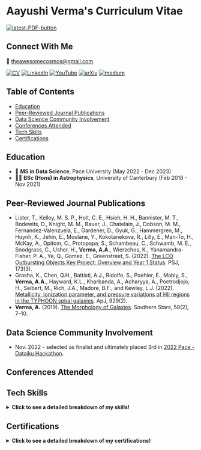 # Aayushi Verma's Curriculum Vitae

<a href="https://github.com/awesomecosmos/aayushi-verma-cv/blob/main/aayushi_verma_cv_2022-12.pdf"><img src="https://img.shields.io/badge/PDF-latest-orange.svg?style=flat" alt="latest-PDF-button"></a>

## Connect With Me

:incoming_envelope: theawesomecosmos@gmail.com

[![CV](https://img.shields.io/badge/-my%20resume-blueviolet)](https://github.com/awesomecosmos/Aayushi-Verma-CV)
[![LinkedIn](https://img.shields.io/badge/LinkedIn-%230077B5.svg?logo=linkedin&logoColor=white)](https://linkedin.com/in/aayushi-verma) 
[![YouTube](https://img.shields.io/badge/YouTube-%23FF0000.svg?logo=YouTube&logoColor=white)](https://www.youtube.com/channel/UClS-R630xWKrukXSDTypAVg)
[![arXiv](https://img.shields.io/badge/arXiv-journal%20publications-red)](https://arxiv.org/search/?searchtype=author&query=Verma%2C+A+A)
[![medium](https://img.shields.io/badge/medium-blog%20posts-lightgrey)](https://medium.com/@aayushi_verma)

## Table of Contents
  * [Education](#education)
  * [Peer-Reviewed Journal Publications](#peer-reviewed-journal-publications)
  * [Data Science Community Involvement](#data-science-community-involvement)
  * [Conferences Attended](#conferences-attended)
  * [Tech Skills](#tech-skills)
  * [Certifications](#certifications)

## Education
- :memo: **MS in Data Science**, Pace University (May 2022 - Dec 2023)
- :woman_student: **BSc (Hons) in Astrophysics**, University of Canterbury (Feb 2018 - Nov 2021)

## Peer-Reviewed Journal Publications
- Lister, T., Kelley, M. S. P., Holt, C. E., Hsieh, H. H., Bannister, M. T., Bodewits, D., Knight, M. M., Bauer, J., Chatelain, J., Dobson, M. M., Fernandez-Valenzuela, E., Gardener, D., Gyuk, G., Hammergren, M., Huynh, K., Jehin, E., Moulane, Y., Kokotanekova, R., Lilly, E., Man-To, H., McKay, A., Opitom, C., Protopapa, S., Schambeau, C., Schwamb, M. E., Snodgrass, C., Usher, H., **Verma, A.A.**, Wierzchos, K., Yanamandra-Fisher, P. A., Ye, Q., Gomez, E., Greenstreet, S. (2022). [The LCO Outbursting Objects Key Project: Overview and Year 1 Status](https://iopscience.iop.org/article/10.3847/PSJ/ac7a31). PSJ, 173(3).
- Grasha, K., Chen, Q.H., Battisti, A.J., Ridolfo, S., Poehler, E., Mably, S., **Verma, A.A.**, Hayward, K.L., Kharbanda, A., Acharyya, A., Poetrodjojo, H., Seibert, M., Rich, J.A., Madore, B.F., and Kewley, L.J. (2022). [Metallicity, ionization parameter, and pressure variations of HII regions in the TYPHOON spiral galaxies](https://iopscience.iop.org/article/10.3847/1538-4357/ac5ab2). ApJ, 929(2).
- **Verma, A.** (2019). [The Morphology of Galaxies](https://www.aayushiverma.com/wp-content/uploads/2020/12/2019_publication_southern_stars.pdf). Southern Stars, 58(2), 7–10.

## Data Science Community Involvement
- Nov. 2022 - selected as finalist and ultimately placed 3rd in [2022 Pace - Dataiku Hackathon](https://github.com/awesomecosmos/ChocolateHackathon).

## Conferences Attended

## Tech Skills
<div>
<details>
<summary><b>Click to see a detailed breakdown of my skills!</b></summary>
 
 The list of my skills below is very comprehensive, so to summarize, here are my **top 5 skills**: Python, R, SQL, Git and visualization.
    
<br>

| Skill Area | Skills |
| ------------- |-------------|
| **Programming** 		    | Python, R, SQL, Latex, Markdown, Matlab, Shell (bash), HTML/CSS |
| **Packages & Variants**	| Python (numpy, scipy, pandas, scikit-learn, astropy, matplotlib, seaborn), R (Shiny, dplyr, tidyr, readr, stringr), SQL (MySQL, PostgreSQL, sqlite)|
| **IDEs and Softwares** 	| VS Code, Anaconda (Spyder), RStudio, MySQLWorkbench, PGAdmin, Weka, Neo4j    |
| **Version Control** 		| Git, Github, Bitbucket  |
| **Visualization** 		| Tableau, Google Data Studio |
| **Research Areas** 		| Astrophysics (galaxy evolution and morphology, galactic structure, planetary science, cometary science, stellar structure and evolution), climate modeling, bayesian statistics |
| **Soft Skills** 		| Technical documentation, oral presentations, poster presentations, academic research skills, collaborations with other people, teams and organizations, mentorship, tutoring, outreach |
| **Hard Skills** 		| Telescope instrumentation |
| **Data Science Areas and Techniques** | Machine learning, artificial intelligence |

</details>
</div>

## Certifications
<div>
<details>
<summary><b>Click to see a detailed breakdown of my certifications!</b></summary>

- Mar. 2023 - [Extreme Gradient Boosting with XGBoost](https://github.com/awesomecosmos/Aayushi-Verma-CV/blob/main/certificates/2023_02_extreme_gradient_boosting.pdf), DataCamp.
- Feb. 2023 - [Machine Learning with Tree-Based Models in Python](https://github.com/awesomecosmos/Aayushi-Verma-CV/blob/main/certificates/2023_02_tree_based_models.pdf), DataCamp.
- Dec. 2022 - [Unsupervised Learning in Python](https://github.com/awesomecosmos/Aayushi-Verma-CV/blob/main/certificates/2022_12_unsupervised_learning.pdf), DataCamp.
- Dec. 2022 - [Supervised Learning in scikit-learn](https://github.com/awesomecosmos/Aayushi-Verma-CV/blob/main/certificates/2022_12_supervised_learning.pdf), DataCamp.
- Dec. 2022 - [Linear Classifiers in Python](https://github.com/awesomecosmos/Aayushi-Verma-CV/blob/main/certificates/2022_12_linear_classifiers.pdf), DataCamp.
- Nov. 2022 - [Reshaping Data with tidyr](https://github.com/awesomecosmos/aayushi-verma-cv/blob/main/certificates/2022_11_reshaping_data_with_tidyr.pdf), DataCamp.
- Nov. 2022 - [Writing Efficient R Code](https://github.com/awesomecosmos/aayushi-verma-cv/blob/main/certificates/2022_11_efficientR.pdf), DataCamp.
- Nov. 2022 - [Intermediate R](https://github.com/awesomecosmos/aayushi-verma-cv/blob/main/certificates/2022_11_intermediateR.pdf), DataCamp.
- Oct. 2022 - [Creating Dashboards in Tableau](https://github.com/awesomecosmos/aayushi-verma-cv/blob/main/certificates/2022_10-creating_dashboards_in_tableau.pdf), DataCamp.
- Oct. 2022 - [Joining Data with dplyr](https://github.com/awesomecosmos/aayushi-verma-cv/blob/main/certificates/2022_10-joining_data_with_dplyr.pdf), DataCamp.
- Sep. 2022 - [Building Web Applications in Shiny with R](https://github.com/awesomecosmos/aayushi-verma-cv/blob/main/certificates/2022_09_web_apps_with_shiny_in_r.pdf), DataCamp.
- Sep. 2022 - [Analyzing Data in Tableau](https://github.com/awesomecosmos/aayushi-verma-cv/blob/main/certificates/2022_09_analyzing_data_in_tableau.pdf), DataCamp.
- Aug. 2022 - [Introduction to the Tidyverse](https://github.com/awesomecosmos/aayushi-verma-cv/blob/main/certificates/2022_08_intro_to_tidyverse.pdf), DataCamp.
- Aug. 2022 - [Introduction to Tableau](https://github.com/awesomecosmos/aayushi-verma-cv/blob/main/certificates/2022_08_intro_to_tableau.pdf), DataCamp.
- May. 2022 - [The Complete SQL Bootcamp 2022: Go from Zero to Hero](https://github.com/awesomecosmos/aayushi-verma-cv/blob/main/certificates/2022_05_udemy.pdf), Udemy.
- Jan. 2022 - [SQL](https://github.com/awesomecosmos/aayushi-verma-cv/blob/main/certificates/2022_01_sololearn.pdf), SoloLearn.
- Jan. 2022 - [Pandas](https://github.com/awesomecosmos/aayushi-verma-cv/blob/main/certificates/2022_01_kaggle.pdf), Kaggle.
- Dec. 2021 - [Complete Data Science Training with Python for Data Analysis](https://github.com/awesomecosmos/aayushi-verma-cv/blob/main/certificates/2021_12_udemy.pdf), Udemy.
- Dec. 2021 - [Python for Data Science](https://github.com/awesomecosmos/aayushi-verma-cv/blob/main/certificates/2021_12_sololearn.pdf), SoloLearn.
- Jun. 2021 - [Code/Astro](https://github.com/awesomecosmos/aayushi-verma-cv/blob/main/certificates/2021_06_codeastro.pdf), Caltech/IPAC.
</details>
</div>
